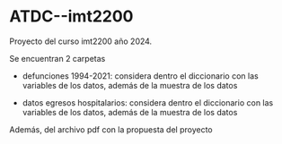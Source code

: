 # ATDC--imt2200
Proyecto del curso imt2200 año 2024. 

Se encuentran 2 carpetas 

- defunciones 1994-2021: considera dentro el diccionario con las variables de los datos, además de la muestra de los datos 

- datos egresos hospitalarios: considera dentro el diccionario con las variables de los datos, además de la muestra de los datos 

Además, del archivo pdf con la propuesta del proyecto

